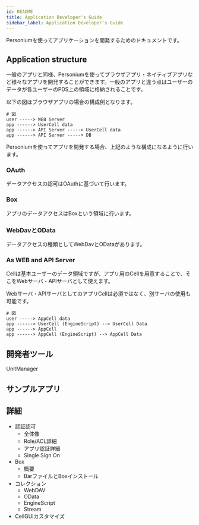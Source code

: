 ```yaml
---
id: README
title: Application Developer's Guide
sidebar_label: Application Developer's Guide
---
```


Personiumを使ってアプリケーションを開発するためのドキュメントです。

## Application structure

一般のアプリと同様、Personiumを使ってブラウザアプリ・ネイティブアプリなど様々なアプリを開発することができます。一般のアプリと違う点はユーザーのデータが各ユーザーのPDS上の領域に格納されることです。

以下の図はブラウザアプリの場合の構成例となります。

```
# 図
user -----> WEB Server
app ------> UserCell data
app ------> API Server -----> UserCell data
app ------> API Server -----> DB
```

Personiumを使ってアプリを開発する場合、上記のような構成になるように行います。

### OAuth

データアクセスの認可はOAuthに基づいて行います。

### Box

アプリのデータアクセスはBoxという領域に行います。

### WebDavとOData

データアクセスの種類としてWebDavとODataがあります。

### As WEB and API Server

Cellは基本ユーザーのデータ領域ですが、アプリ用のCellを用意することで、そこをWebサーバ・APIサーバとして使えます。

Webサーバ・APIサーバとしてのアプリCellは必須ではなく、別サーバの使用も可能です。

```
# 図
user -----> AppCell data
app ------> UserCell (EngineScript) --> UserCell Data
app ------> AppCell
app ------> AppCell (EngineScript) --> AppCell Data
```

## 開発者ツール

UnitManager

## サンプルアプリ



## 詳細

- 認証認可
  - 全体像
  - Role/ACL詳細
  - アプリ認証詳細
  - Single Sign On
- Box
  - 概要
  - BarファイルとBoxインストール
- コレクション
  - WebDAV
  - OData
  - EngineScript
  - Stream
- CellGUIカスタマイズ
